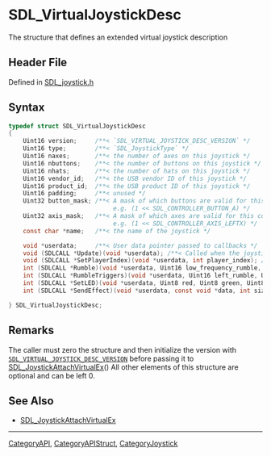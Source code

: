 # SDL_VirtualJoystickDesc

The structure that defines an extended virtual joystick description

## Header File

Defined in [SDL_joystick.h](https://github.com/libsdl-org/SDL/blob/SDL2/include/SDL_joystick.h)

## Syntax

```c
typedef struct SDL_VirtualJoystickDesc
{
    Uint16 version;     /**< `SDL_VIRTUAL_JOYSTICK_DESC_VERSION` */
    Uint16 type;        /**< `SDL_JoystickType` */
    Uint16 naxes;       /**< the number of axes on this joystick */
    Uint16 nbuttons;    /**< the number of buttons on this joystick */
    Uint16 nhats;       /**< the number of hats on this joystick */
    Uint16 vendor_id;   /**< the USB vendor ID of this joystick */
    Uint16 product_id;  /**< the USB product ID of this joystick */
    Uint16 padding;     /**< unused */
    Uint32 button_mask; /**< A mask of which buttons are valid for this controller
                             e.g. (1 << SDL_CONTROLLER_BUTTON_A) */
    Uint32 axis_mask;   /**< A mask of which axes are valid for this controller
                             e.g. (1 << SDL_CONTROLLER_AXIS_LEFTX) */
    const char *name;   /**< the name of the joystick */

    void *userdata;     /**< User data pointer passed to callbacks */
    void (SDLCALL *Update)(void *userdata); /**< Called when the joystick state should be updated */
    void (SDLCALL *SetPlayerIndex)(void *userdata, int player_index); /**< Called when the player index is set */
    int (SDLCALL *Rumble)(void *userdata, Uint16 low_frequency_rumble, Uint16 high_frequency_rumble); /**< Implements SDL_JoystickRumble() */
    int (SDLCALL *RumbleTriggers)(void *userdata, Uint16 left_rumble, Uint16 right_rumble); /**< Implements SDL_JoystickRumbleTriggers() */
    int (SDLCALL *SetLED)(void *userdata, Uint8 red, Uint8 green, Uint8 blue); /**< Implements SDL_JoystickSetLED() */
    int (SDLCALL *SendEffect)(void *userdata, const void *data, int size); /**< Implements SDL_JoystickSendEffect() */

} SDL_VirtualJoystickDesc;
```

## Remarks

The caller must zero the structure and then initialize the version with
[`SDL_VIRTUAL_JOYSTICK_DESC_VERSION`](SDL_VIRTUAL_JOYSTICK_DESC_VERSION)
before passing it to
[SDL_JoystickAttachVirtualEx](SDL_JoystickAttachVirtualEx)() All other
elements of this structure are optional and can be left 0.

## See Also

- [SDL_JoystickAttachVirtualEx](SDL_JoystickAttachVirtualEx)

----
[CategoryAPI](CategoryAPI), [CategoryAPIStruct](CategoryAPIStruct), [CategoryJoystick](CategoryJoystick)

